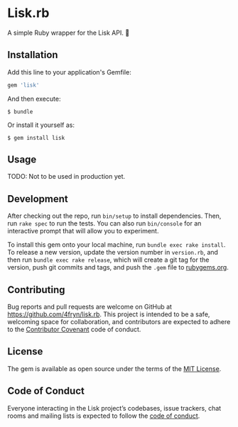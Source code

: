 # Lisk.rb

A simple Ruby wrapper for the Lisk API. 💎

## Installation

Add this line to your application's Gemfile:

```ruby
gem 'lisk'
```

And then execute:

    $ bundle

Or install it yourself as:

    $ gem install lisk

## Usage

TODO: Not to be used in production yet.

## Development

After checking out the repo, run `bin/setup` to install dependencies. Then, run `rake spec` to run the tests. You can also run `bin/console` for an interactive prompt that will allow you to experiment.

To install this gem onto your local machine, run `bundle exec rake install`. To release a new version, update the version number in `version.rb`, and then run `bundle exec rake release`, which will create a git tag for the version, push git commits and tags, and push the `.gem` file to [rubygems.org](https://rubygems.org).

## Contributing

Bug reports and pull requests are welcome on GitHub at https://github.com/4fryn/lisk.rb. This project is intended to be a safe, welcoming space for collaboration, and contributors are expected to adhere to the [Contributor Covenant](http://contributor-covenant.org) code of conduct.

## License

The gem is available as open source under the terms of the [MIT License](http://opensource.org/licenses/MIT).

## Code of Conduct

Everyone interacting in the Lisk project’s codebases, issue trackers, chat rooms and mailing lists is expected to follow the [code of conduct](https://github.com/4fryn/lisk.rb/blob/master/CODE_OF_CONDUCT.md).
